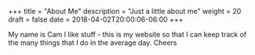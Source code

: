 +++
title = "About Me"
description = "Just a little about me"
weight = 20
draft = false
date = 2018-04-02T20:00:06-06:00
+++

My name is Cam I like stuff - this is my website so that I can keep track of the many things that I do in the average day.
Cheers
